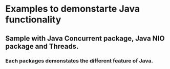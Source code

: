 # Examples to demonstarte Java functionality

## Sample with Java Concurrent package, Java NIO package and Threads.

### Each packages demonstates the different feature of Java.
